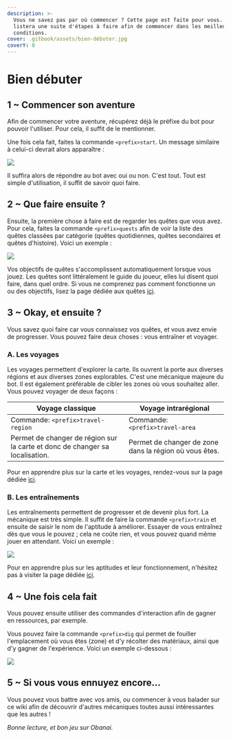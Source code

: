 ```yaml
---
description: >-
  Vous ne savez pas par où commencer ? Cette page est faite pour vous. Elle
  listera une suite d'étapes à faire afin de commencer dans les meilleures
  conditions.
cover: .gitbook/assets/bien-débuter.jpg
coverY: 0
---
```


# Bien débuter

## 1 \~ Commencer son aventure

Afin de commencer votre aventure, récupérez déjà le préfixe du bot pour pouvoir l'utiliser. Pour cela, il suffit de le mentionner.

Une fois cela fait, faites la commande `<prefix>start`. Un message similaire à celui-ci devrait alors apparaître :

![](https://cdn.discordapp.com/attachments/958432585585934406/993526470146265179/unknown.png)

Il suffira alors de répondre au bot avec oui ou non. C'est tout. Tout est simple d'utilisation, il suffit de savoir quoi faire.

## 2 \~ Que faire ensuite ?

Ensuite, la première chose à faire est de regarder les quêtes que vous avez. Pour cela, faites la commande `<prefix>quests` afin de voir la liste des quêtes classées par catégorie (quêtes quotidiennes, quêtes secondaires et quêtes d'histoire). Voici un exemple :&#x20;

![](https://cdn.discordapp.com/attachments/958432552044097536/993527570668736582/unknown.png)

Vos objectifs de quêtes s'accomplissent automatiquement lorsque vous jouez. Les quêtes sont littéralement le guide du joueur, elles lui disent quoi faire, dans quel ordre. Si vous ne comprenez pas comment fonctionne un ou des objectifs, lisez la page dédiée aux quêtes [ici](wiki/mode-histoire.md).

## 3 \~ Okay, et ensuite ?

Vous savez quoi faire car vous connaissez vos quêtes, et vous avez envie de progresser. Vous pouvez faire deux choses : vous entraîner et voyager.

### A. Les voyages

Les voyages permettent d'explorer la carte. Ils ouvrent la porte aux diverses régions et aux diverses zones explorables. C'est une mécanique majeure du bot. Il est également préférable de cibler les zones où vous souhaitez aller. Vous pouvez voyager de deux façons :&#x20;

| Voyage classique                                                             | Voyage intrarégional                                   |
| ---------------------------------------------------------------------------- | ------------------------------------------------------ |
| Commande: `<prefix>travel-region`                                            | Commande: `<prefix>travel-area`                        |
| Permet de changer de région sur la carte et donc de changer sa localisation. | Permet de changer de zone dans la région où vous êtes. |

Pour en apprendre plus sur la carte et les voyages, rendez-vous sur la page dédiée [ici](wiki/carte.md).

### B. Les entraînements

Les entraînements permettent de progresser et de devenir plus fort. La mécanique est très simple. Il suffit de faire la commande `<prefix>train` et ensuite de saisir le nom de l'aptitude à améliorer. Essayer de vous entraînez dès que vous le pouvez ; cela ne coûte rien, et vous pouvez quand même jouer en attendant. Voici un exemple :&#x20;

![](https://cdn.discordapp.com/attachments/958432552044097536/993530945640615956/unknown.png)

Pour en apprendre plus sur les aptitudes et leur fonctionnement, n'hésitez pas à visiter la page dédiée [ici](wiki/entrainements.md).

## 4 \~ Une fois cela fait

Vous pouvez ensuite utiliser des commandes d'interaction afin de gagner en ressources, par exemple.

Vous pouvez faire la commande `<prefix>dig` qui permet de fouiller l'emplacement où vous êtes (zone) et d'y récolter des matériaux, ainsi que d'y gagner de l'expérience. Voici un exemple ci-dessous :&#x20;

![](https://cdn.discordapp.com/attachments/958432552044097536/993531676527431720/unknown.png)

## 5 \~ Si vous vous ennuyez encore...

Vous pouvez vous battre avec vos amis, ou commencer à vous balader sur ce wiki afin de découvrir d'autres mécaniques toutes aussi intéressantes que les autres !



_Bonne lecture, et bon jeu sur Obanai._
